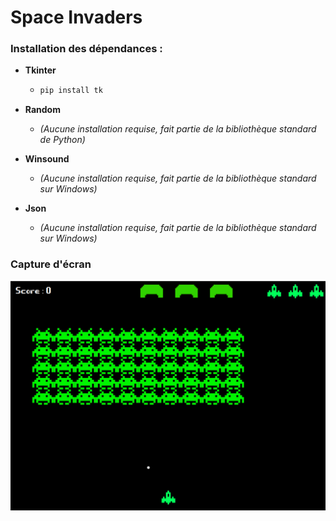 # Space Invaders

### Installation des dépendances :

- **Tkinter**  
  - ```bash
    pip install tk
    ```

- **Random**  
  - *(Aucune installation requise, fait partie de la bibliothèque standard de Python)*

- **Winsound**  
  - *(Aucune installation requise, fait partie de la bibliothèque standard sur Windows)*

- **Json**  
  - *(Aucune installation requise, fait partie de la bibliothèque standard sur Windows)*

### Capture d'écran

![Capture d'écran du jeu](markdown_doc/space_invaders.png "Espace de jeu Space Invaders")
